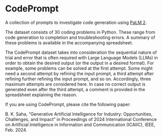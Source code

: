 # CodePrompt

A collection of prompts to investigate code generation using [PaLM 2](https://ai.google/discover/palm2/). 

The dataset consists of 30 coding problems in Python. These range from code generation to completion and troubleshooting errors. A summary of these problems is available in the accompanying spreadsheet.

The CodePrompt dataset takes into consideration the sequential nature of trial and error that is often required with Large Language Models (LLMs) in order to obtain the desired output (or the output in a desired format). For example, some problems can be solved at the first attempt. Some might need a second attempt by refining the input prompt, a third attempt after refining further refining the input prompt, and so on. Accordingly, three maximum attempts are considered here. In case no correct output is generated even after the third attempt, a comment is provided in the spreadsheet explaining the reason.

If you are using CodePrompt, please cite the following paper:

B. K. Saha, “Generative Artificial Intelligence for Industry: Opportunities, Challenges, and Impact” in Proceedings of 2024 International Conference on Artificial Intelligence in Information and Communication (ICAIIC), IEEE, Feb. 2024.
